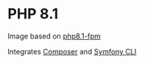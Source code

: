 # PHP 8.1

Image based on [php8.1-fpm](https://hub.docker.com/_/php)

Integrates [Composer](https://hub.docker.com/_/composer) and [Symfony CLI](https://github.com/symfony/cli)